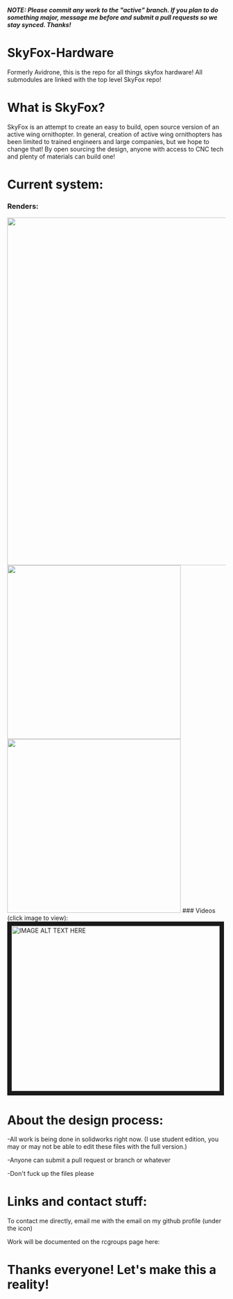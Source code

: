 **_NOTE: Please commit any work to the "active" branch. If you plan to do something major, message me before and submit a pull requests so we stay synced. Thanks!_**

# SkyFox-Hardware
Formerly Avidrone, this is the repo for all things skyfox hardware! All submodules are linked with the top level SkyFox repo!

# What is SkyFox?
SkyFox is an attempt to create an easy to build, open source version of an active wing ornithopter. In general, creation of active wing ornithopters has been limited to trained engineers and large companies, but we hope to change that! By open sourcing the design, anyone with access to CNC tech and plenty of materials can build one!

# Current system:
### Renders:
<img src="https://i.imgur.com/IQJEwov.jpg" width="800">
<img src="https://i.imgur.com/1gxvMIZ.jpg" width="400"><img src="https://i.imgur.com/0iIQUMg.jpg" width="400">
### Videos (click image to view):
<a href="http://www.youtube.com/watch?feature=player_embedded&v=HB9CcqWh4O0
" target="_blank"><img src="http://img.youtube.com/vi/HB9CcqWh4O0/0.jpg" 
alt="IMAGE ALT TEXT HERE" width="480" height="380" border="10" /></a>

# About the design process:
-All work is being done in solidworks right now. (I use student edition, you may or may not be able to edit these files with the full version.)

-Anyone can submit a pull request or branch or whatever

-Don't fuck up the files please

# Links and contact stuff:
To contact me directly, email me with the email on my github profile (under the icon)

Work will be documented on the rcgroups page here:

# Thanks everyone! Let's make this a reality!
